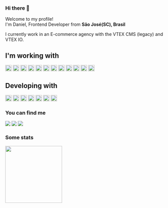 ### Hi there 👋

<p>Welcome to my profile! </br> I'm Daniel, Frontend Developer from <b>São José(SC), Brasil</b></p>
<p> I currently work in an E-commerce agency with the VTEX CMS (legacy) and VTEX IO.</p>

## I'm working with
<div>
  <img src="https://cdn.jsdelivr.net/gh/devicons/devicon/icons/html5/html5-original.svg" width="20" height="20"/>
  <img src="https://cdn.jsdelivr.net/gh/devicons/devicon/icons/css3/css3-original.svg" width="20" height="20"/>
  <img src="https://cdn.jsdelivr.net/gh/devicons/devicon/icons/javascript/javascript-original.svg" width="20" height="20"/>
  <img src="https://cdn.jsdelivr.net/gh/devicons/devicon/icons/sass/sass-original.svg" width="20" height="20"/>
  <img src="https://cdn.jsdelivr.net/gh/devicons/devicon/icons/nodejs/nodejs-original.svg"width="20" height="20"/>
  <img src="https://cdn.jsdelivr.net/gh/devicons/devicon/icons/react/react-original.svg" width="20" height="20"/>
  <img src="https://cdn.jsdelivr.net/gh/devicons/devicon/icons/nextjs/nextjs-original.svg" width="20" height="20"/>
  <img src="https://cdn.jsdelivr.net/gh/devicons/devicon/icons/jquery/jquery-original.svg" width="20" height="20"/>        
  <img src="https://cdn.jsdelivr.net/gh/devicons/devicon/icons/gulp/gulp-plain.svg" width="20" height="20"/>
  <img src="https://cdn.jsdelivr.net/gh/devicons/devicon/icons/webpack/webpack-original.svg" width="20" height="20"/>
  <img src="https://cdn.jsdelivr.net/gh/devicons/devicon/icons/figma/figma-original.svg" width="20" height="20"/>
  <img src="https://cdn.jsdelivr.net/gh/devicons/devicon/icons/handlebars/handlebars-original.svg" width="20" height="20"/>
</div>

## Developing with
<div>
  <img src="https://cdn.jsdelivr.net/gh/devicons/devicon/icons/windows8/windows8-original.svg" width="20" height="20"/>
  <img src="https://cdn.jsdelivr.net/gh/devicons/devicon/icons/linux/linux-original.svg" width="20" height="20"/>
  <img src="https://cdn.jsdelivr.net/gh/devicons/devicon/icons/bash/bash-original.svg" width="20" height="20"/>
  <img src="https://cdn.jsdelivr.net/gh/devicons/devicon/icons/git/git-original.svg" width="20" height="20"/>
  <img src="https://cdn.jsdelivr.net/gh/devicons/devicon/icons/bitbucket/bitbucket-original.svg" width="20" height="20"/>
  <img src="https://cdn.jsdelivr.net/gh/devicons/devicon/icons/github/github-original.svg" width="20" height="20"/>
  <img src="https://cdn.jsdelivr.net/gh/devicons/devicon/icons/npm/npm-original-wordmark.svg" width="20" height="20"/>
</div>


### You can find me

<div>
  <a href = "mailto:daniel@becher.com.br"><img src="https://img.shields.io/badge/Gmail-D14836?style=for-the-badge&logo=gmail&logoColor=white" target="_blank"></a>
  <a href="https://www.linkedin.com/in/danielbecher" target="_blank"><img src="https://img.shields.io/badge/-LinkedIn-%230077B5?style=for-the-badge&logo=linkedin&logoColor=white" target="_blank"></a>   
  <a href="https://instagram.com/daniel.becher" target="_blank"><img src="https://img.shields.io/badge/-Instagram-%23E4405F?style=for-the-badge&logo=instagram&logoColor=white" target="_blank"></a>
</div>

### Some stats
<div>
  <a href="https://github.com/danielbecher">
  <!-- <img height="180em" src="https://github-readme-stats.vercel.app/api/top-langs/?username=danielbecher&layout=compact&langs_count=7&theme=dracula"/> -->
  <img height="180em" src="https://github-readme-stats.vercel.app/api?username=danielbecher&show_icons=true&theme=dracula&include_all_commits=true&count_private=true"/>
</div>
